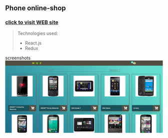 ## Phone online-shop
### [click to visit WEB site](https://turist4488.github.io/Raman-shop/)
> Technologies used:
> * React.js
> * Redux 
>
screenshots
![project-view](./raman-shop.png)
